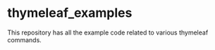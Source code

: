 # thymeleaf_examples
This repository has all the example code related to various thymeleaf commands.
